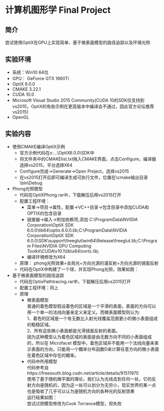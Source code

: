 # 计算机图形学 Final Project
## 简介
尝试使用OptiX在GPU上实现简单、基于微表面模型的路径追踪以及环境光照
## 实验环境
* 系统：Win10 64位
* GPU： GeForce GTX 1660Ti
* OptiX 6.0.0
* CMAKE 3.22.1
* CUDA 10.0
* Microsoft Visual Studio 2015 Community(CUDA 10的SDK仅支持到vs2015，OptiX的有些示例在更高版本中编译会不通过，因此官方论坛推荐vs2015)
* OpenGL
## 实验内容
* 使用CMAKE编译OptiX示例
  * 官方示例代码在x:\...\OptiX6.0.0\SDK中
  * 将文件夹中的CMAKElist.txt拖入CMAKE界面，点击Configure，编译器选择vs2015，平台选择X64
  * Configure完成->Generate->Open Project，选择vs2015
  * 在vs2015打开后即可编译生成可执行文件，位置在\cmake输出目录\bin\Debug
* Phong光照模型
  * 代码在OptiXPhong.rar中，下载解压后用vs2015打开
  * 配置工程环境：
    * 菜单->项目->属性，配置->VC++目录->包含目录中添加CUDA和OPTIX的包含目录
    * 链接器->输入->附加依赖项,添加
      C:\ProgramData\NVIDIA Corporation\OptiX SDK 6.0.0\lib64\optix.6.0.0.lib;C:\ProgramData\NVIDIA Corporation\OptiX SDK 6.0.0\SDK\support\freeglut\win64\Release\freeglut.lib;C:\Program Files\NVIDIA GPU Computing Toolkit\CUDA\v10.1\lib\x64\nvrtc.lib;
    * 编译环境修改为X64
  * 原理：
  phong光照效果=全局光+方向光源的漫反射+方向光源的镜面反射<br>
  * 代码在OptiX中构建了一个球，并实现Phong光照，效果如图：
* 基于微表面模型的路径追踪
  * 代码在OptixPathtracing.rar中，下载解压后用vs2015打开
  * 配置工程环境：同上
  * 原理
    * 微表面模型<br>
    普通的着色模型假设着色的区域是一个平滑的表面，表面的方向可以用一个单一的法线向量来定义来定义。而微表面模型则认为:<br>
    1、着色的区域是一个有无数比入射光线覆盖范围更小的微小表面组成的粗糙区域。<br>
    2、所有这些微小表面都是光滑镜面反射的表面。<br>
    因为这种模型认为着色区域的表面是由无数方向不同的小表面组成的，所以在 Microfacet 模型中，着色区域并不能用一个法线向量来表示表面的方向，只能用一个概率分布函数D来计算任意方向的微小表面在着色区域中存在的概率。
    * 代码中所用模型<br>
    代码参考自https://freesouth.blog.csdn.net/article/details/91511970 <br>
    使用了基于随机微平面的理论，我们认为光线击到任何一处，它的反射方向是随机的，因为这一处可以划分为无穷小，现实世界的某一点也是吸收了几乎可以认为是随机方向的各种光的反射效果<br>
    运行结果如图：<br>
    尝试过把模型修改为Cook Torrance模型，但失败
    
    
